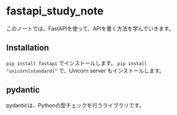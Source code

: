 # fastapi_study_note

このノートでは、FastAPIを使って、APIを書く方法を学んでいきます。

## Installation

`pip install fastapi` でインストールします。
`pip install "uvicorn[standard]"` で、Uvicorn server もインストールします。

## pydantic

pydanticは、Pythonの型チェックを行うライブラリです。
